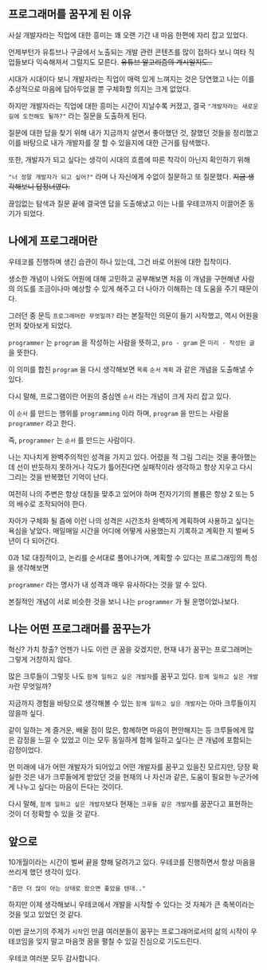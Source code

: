 ## 프로그래머를 꿈꾸게 된 이유

사실 개발자라는 직업에 대한 흥미는 꽤 오랜 기간 내 마음 한편에 자리 잡고 있었다.

언제부턴가 유튜브나 구글에서 노출되는 개발 관련 콘텐츠를 많이 접하다 보니 여타 직업들보다 익숙해져서 그럴지도 모른다. ~~유튜브 알고리즘의 계시일지도..~~

시대가 시대이다 보니 개발자라는 직업이 매력 있게 느껴지는 것은 당연했고 나는 이를 추상적으로 마음에 담아두었을 뿐 구체화할 의지는 크게 없었다.

하지만 개발자라는 직업에 대한 흥미는 시간이 지날수록 커졌고, 결국 `"개발자라는 새로운 길에 도전해도 될까?"` 라는 질문을 도출하게 된다.

질문에 대한 답을 찾기 위해 내가 지금까지 살면서 좋아했던 것, 잘했던 것들을 정리했고 이를 바탕으로 내가 개발자를 잘 할 수 있을지에 대한 근거를 탐색했다.

또한, 개발자가 되고 싶다는 생각이 시대의 흐름에 따른 착각이 아닌지 확인하기 위해

`"너 정말 개발자가 되고 싶어?"` 라며 나 자신에게 수없이 질문하고 또 질문했다. ~~지금 생각해보니 답정너였다.~~

끊임없는 탐색과 질문 끝에 결국엔 답을 도출해냈고 이는 나를 우테코까지 이끌어준 동기가 되었다.

## 나에게 프로그래머란

우테코를 진행하며 생긴 습관이 하나 있는데, 그건 바로 어원에 대한 집착이다.

생소한 개념이 나와도 어원에 대해 고민하고 공부해보면 처음 이 개념을 구현해낸 사람의 의도를 조금이나마 예상할 수 있게 해주고 더 나아가 이해하는 데 도움을 주기 때문이다.

그러던 중 문득 `프로그래머란 무엇일까?` 라는 본질적인 의문이 들기 시작했고, 역시 어원을 먼저 찾아보게 되었다.

`programmer` 는 `program` 을 작성하는 사람을 뜻하고, `pro - gram` 은 `미리 - 작성된 글` 을 뜻한다.

이 의미를 합친 `program` 을 다시 생각해보면 `목록` `순서` `계획` 과 같은 개념을 도출해낼 수 있다.

다시 말해, 프로그램이란 어원의 중심엔 `순서` 라는 개념이 크게 자리 잡고 있다.

이 `순서` 를 만드는 행위를 `programming` 이라 하며, `program` 을 만드는 사람을 `programmer` 라고 한다.

즉, `programmer` 는 `순서` 를 만드는 사람이다.

나는 지나치게 완벽주의적인 성격을 가지고 있다. 어렸을 적 그림 그리는 것을 좋아했는데 선이 반듯하지 못하거나 각도가 틀어진다면 실패작이라 생각하고 항상 지우고 다시 그리는 것을 반복했던 기억이 난다.

여전히 나의 주변은 항상 대칭을 맞추고 있어야 하며 전자기기의 볼륨은 항상 2 또는 5의 배수로 조작되어야 한다.

자아가 구체화 될 즘에 이런 나의 성격은 시간조차 완벽하게 계획하여 사용하고 싶다는 욕심을 낳았다. 매일매일 시간을 어디에 어떻게 사용했는지 기록하고 계획한 지 벌써 5년이 다 되어간다.

0과 1로 대칭적이고, 논리를 순서대로 풀어나가며, 계획할 수 있다는 프로그래밍의 특성을 생각해보면

`programmer` 라는 명사가 내 성격과 매우 유사하다는 것을 알 수 있다.

본질적인 개념이 서로 비슷한 것을 보니 나는 `programmer` 가 될 운명이었나보다.

## 나는 어떤 프로그래머를 꿈꾸는가

혁신? 가치 창출? 언젠가 나도 이런 큰 꿈을 갖겠지만, 현재 내가 꿈꾸는 프로그래머는 그렇게 거창하지 않다.

많은 크루들이 그렇듯 나도 `함께 일하고 싶은 개발자`를 꿈꾸고 있다. `함께 일하고 싶은 개발자`란 무엇일까?

지금까지 경험을 바탕으로 생각해볼 수 있는 `함께 일하고 싶은 개발자`는 아마 크루들이지 않을까 싶다.

같이 일하는 게 즐거운, 배울 점이 많은, 함께하면 마음이 편안해지는 등 크루들에게 많은 감정을 느낄 수 있었고 이는 모두 동일하게 함께 일하고 싶다는 큰 개념에 포함되는 감정이었다.

먼 미래에 내가 어떤 개발자가 되어있고 어떤 개발자를 꿈꾸고 있을진 모르지만, 당장 확실한 것은 내가 크루들에게 받았던 것을 현재의 나 자신과 같은, 도움이 필요한 누군가에게 나누고 싶다는 마음이 든다는 것이다.

다시 말해, `함께 일하고 싶은 개발자`보다 현재는 `크루들 같은 개발자`를 꿈꾼다고 표현하는 것이 더 정확할 수 있을 것 같다.

## 앞으로

10개월이라는 시간이 벌써 끝을 향해 달려가고 있다. 우테코를 진행하면서 항상 마음을 쓰리게 했던 생각이 있다.

`"좀만 더 많이 아는 상태로 왔으면 좋았을 텐데.."`

하지만 이제 생각해보니 우테코에서 개발을 시작할 수 있다는 것 자체가 큰 축복이라는 것을 잊고 있었던 것 같다.

이번 글쓰기의 주제가 `시작`인 만큼 여러분들이 꿈꾸는 프로그래머로서의 삶의 시작이 우테코임을 잊지 말고 마음껏 꿈을 펼칠 수 있길 진심으로 기도드린다.

우테코 여러분 모두 감사합니다.
